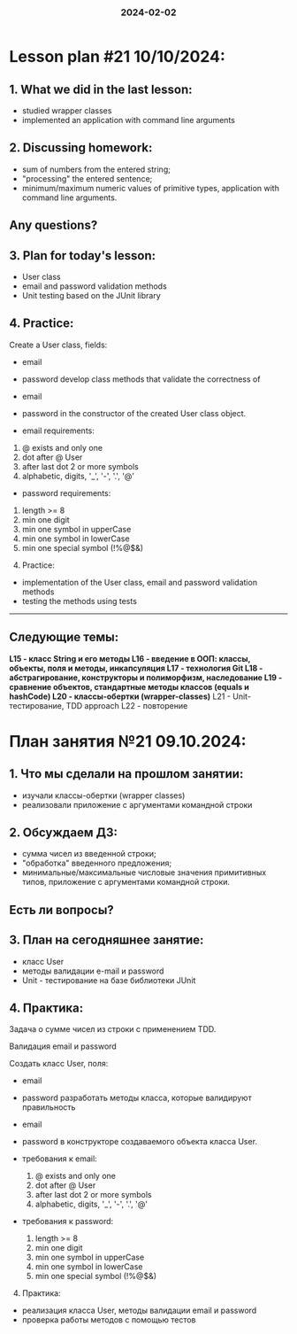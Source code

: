 <h3 style="text-align: center; padding-bottom: 14px">2024-02-02</h3>

# Lesson plan #21 10/10/2024:

## 1. What we did in the last lesson:
- studied wrapper classes
- implemented an application with command line arguments

## 2. Discussing homework:
- sum of numbers from the entered string;
- "processing" the entered sentence;
- minimum/maximum numeric values ​​of primitive types, application with command line arguments.

Any questions?
----------------------------------------------------------------------------

## 3. Plan for today's lesson:
- User class
- email and password validation methods
- Unit testing based on the JUnit library

## 4. Practice:

Create a User class, fields:
- email
- password
  develop class methods that validate the correctness of
- email
- password
  in the constructor of the created User class object.

- email requirements:
1) @ exists and only one
2) dot after @ User
3) after last dot 2 or more symbols
4) alphabetic, digits, '_', '-', '.', '@'

- password requirements:
1) length >= 8
2) min one digit
3) min one symbol in upperCase
4) min one symbol in lowerCase
5) min one special symbol (!%@$&)

4. Practice:
- implementation of the User class, email and password validation methods
- testing the methods using tests

___


## Следующие темы:
**L15 - класс String и его методы
L16 - введение в ООП: классы, объекты, поля и методы, инкапсуляция
L17 - технология Git
L18 - абстрагирование, конструкторы и полиморфизм, наследование
L19 - сравнение объектов, стандартные методы классов (equals и hashCode)
L20 - классы-обертки (wrapper-classes)**
L21 - Unit-тестирование, TDD approach 
L22 - повторение


# План занятия №21 09.10.2024:

## 1. Что мы сделали на прошлом занятии:
- изучали классы-обертки (wrapper classes)
- реализовали приложение с аргументами командной строки

## 2. Обсуждаем ДЗ:
- сумма чисел из введенной строки;
- "обработка" введенного предложения;
- минимальные/максимальные числовые значения примитивных типов, приложение с аргументами командной строки.

Есть ли вопросы?
----------------------------------------------------------------------------

## 3. План на сегодняшнее занятие:
- класс User
- методы валидации e-mail и password
- Unit - тестирование на базе библиотеки JUnit

## 4. Практика:

Задача о сумме чисел из строки с применением TDD.

Валидация email и password 

Создать класс User, поля:
- email
- password
разработать методы класса, которые валидируют правильность 
- email
- password
в конструкторе создаваемого объекта класса User. 

- требования к email:
  1) @ exists and only one
  2) dot after @ User
  3) after last dot 2 or more symbols
  4) alphabetic, digits, '_', '-', '.', '@'

- требования к password:
  1) length >= 8
  2) min one digit
  3) min one symbol in upperCase
  4) min one symbol in lowerCase
  5) min one special symbol (!%@$&)

4. Практика:
- реализация класса User, методы валидации email и password
- проверка работы методов с помощью тестов 


